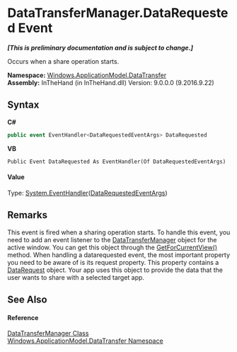 # DataTransferManager.DataRequested Event
 _**\[This is preliminary documentation and is subject to change.\]**_

Occurs when a share operation starts.

**Namespace:**&nbsp;<a href="N_Windows_ApplicationModel_DataTransfer">Windows.ApplicationModel.DataTransfer</a><br />**Assembly:**&nbsp;InTheHand (in InTheHand.dll) Version: 9.0.0.0 (9.2016.9.22)

## Syntax

**C#**<br />
``` C#
public event EventHandler<DataRequestedEventArgs> DataRequested
```

**VB**<br />
``` VB
Public Event DataRequested As EventHandler(Of DataRequestedEventArgs)
```


#### Value
Type: <a href="http://msdn2.microsoft.com/en-us/library/db0etb8x" target="_blank">System.EventHandler</a>(<a href="T_Windows_ApplicationModel_DataTransfer_DataRequestedEventArgs">DataRequestedEventArgs</a>)

## Remarks
This event is fired when a sharing operation starts. To handle this event, you need to add an event listener to the <a href="T_Windows_ApplicationModel_DataTransfer_DataTransferManager">DataTransferManager</a> object for the active window. You can get this object through the <a href="M_Windows_ApplicationModel_DataTransfer_DataTransferManager_GetForCurrentView">GetForCurrentView()</a> method. 
When handling a datarequested event, the most important property you need to be aware of is its request property. This property contains a <a href="T_Windows_ApplicationModel_DataTransfer_DataRequest">DataRequest</a> object. Your app uses this object to provide the data that the user wants to share with a selected target app.


## See Also


#### Reference
<a href="T_Windows_ApplicationModel_DataTransfer_DataTransferManager">DataTransferManager Class</a><br /><a href="N_Windows_ApplicationModel_DataTransfer">Windows.ApplicationModel.DataTransfer Namespace</a><br />